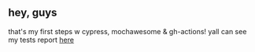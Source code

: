 ## hey, guys
that's my first steps w cypress, mochawesome & gh-actions!
yall can see my tests report [here](https://sarahfso.github.io/orangehrm-automation)
